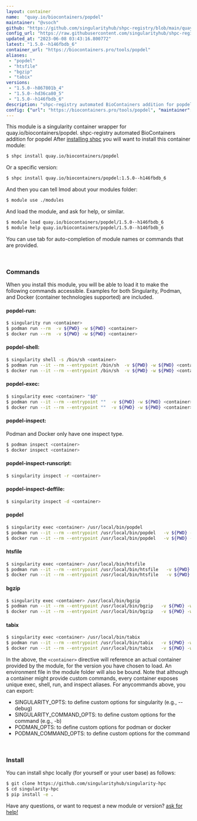 ```yaml
---
layout: container
name:  "quay.io/biocontainers/popdel"
maintainer: "@vsoch"
github: "https://github.com/singularityhub/shpc-registry/blob/main/quay.io/biocontainers/popdel/container.yaml"
config_url: "https://raw.githubusercontent.com/singularityhub/shpc-registry/main/quay.io/biocontainers/popdel/container.yaml"
updated_at: "2023-06-08 03:43:16.800772"
latest: "1.5.0--h146fbdb_6"
container_url: "https://biocontainers.pro/tools/popdel"
aliases:
 - "popdel"
 - "htsfile"
 - "bgzip"
 - "tabix"
versions:
 - "1.5.0--h867801b_4"
 - "1.5.0--hd36ca80_5"
 - "1.5.0--h146fbdb_6"
description: "shpc-registry automated BioContainers addition for popdel"
config: {"url": "https://biocontainers.pro/tools/popdel", "maintainer": "@vsoch", "description": "shpc-registry automated BioContainers addition for popdel", "latest": {"1.5.0--h146fbdb_6": "sha256:444ccb43c0491359bf597892de4129cf8664e8719679921f650caf74e79d7de6"}, "tags": {"1.5.0--h867801b_4": "sha256:cb479343ab3c3e10b3fac1ab81e6ee91226d417ff4a6c3a37d178d46c49ef8f4", "1.5.0--hd36ca80_5": "sha256:9ac70793d6a7909e242d0e5e155a474896841ea8ff286bec58ab1b3ef827bb18", "1.5.0--h146fbdb_6": "sha256:444ccb43c0491359bf597892de4129cf8664e8719679921f650caf74e79d7de6"}, "docker": "quay.io/biocontainers/popdel", "aliases": {"popdel": "/usr/local/bin/popdel", "htsfile": "/usr/local/bin/htsfile", "bgzip": "/usr/local/bin/bgzip", "tabix": "/usr/local/bin/tabix"}}
---
```


This module is a singularity container wrapper for quay.io/biocontainers/popdel.
shpc-registry automated BioContainers addition for popdel
After [installing shpc](#install) you will want to install this container module:


```bash
$ shpc install quay.io/biocontainers/popdel
```

Or a specific version:

```bash
$ shpc install quay.io/biocontainers/popdel:1.5.0--h146fbdb_6
```

And then you can tell lmod about your modules folder:

```bash
$ module use ./modules
```

And load the module, and ask for help, or similar.

```bash
$ module load quay.io/biocontainers/popdel/1.5.0--h146fbdb_6
$ module help quay.io/biocontainers/popdel/1.5.0--h146fbdb_6
```

You can use tab for auto-completion of module names or commands that are provided.

<br>

### Commands

When you install this module, you will be able to load it to make the following commands accessible.
Examples for both Singularity, Podman, and Docker (container technologies supported) are included.

#### popdel-run:

```bash
$ singularity run <container>
$ podman run --rm  -v ${PWD} -w ${PWD} <container>
$ docker run --rm  -v ${PWD} -w ${PWD} <container>
```

#### popdel-shell:

```bash
$ singularity shell -s /bin/sh <container>
$ podman run --it --rm --entrypoint /bin/sh  -v ${PWD} -w ${PWD} <container>
$ docker run --it --rm --entrypoint /bin/sh  -v ${PWD} -w ${PWD} <container>
```

#### popdel-exec:

```bash
$ singularity exec <container> "$@"
$ podman run --it --rm --entrypoint ""  -v ${PWD} -w ${PWD} <container> "$@"
$ docker run --it --rm --entrypoint ""  -v ${PWD} -w ${PWD} <container> "$@"
```

#### popdel-inspect:

Podman and Docker only have one inspect type.

```bash
$ podman inspect <container>
$ docker inspect <container>
```

#### popdel-inspect-runscript:

```bash
$ singularity inspect -r <container>
```

#### popdel-inspect-deffile:

```bash
$ singularity inspect -d <container>
```


#### popdel

```bash
$ singularity exec <container> /usr/local/bin/popdel
$ podman run --it --rm --entrypoint /usr/local/bin/popdel   -v ${PWD} -w ${PWD} <container> -c " $@"
$ docker run --it --rm --entrypoint /usr/local/bin/popdel   -v ${PWD} -w ${PWD} <container> -c " $@"
```


#### htsfile

```bash
$ singularity exec <container> /usr/local/bin/htsfile
$ podman run --it --rm --entrypoint /usr/local/bin/htsfile   -v ${PWD} -w ${PWD} <container> -c " $@"
$ docker run --it --rm --entrypoint /usr/local/bin/htsfile   -v ${PWD} -w ${PWD} <container> -c " $@"
```


#### bgzip

```bash
$ singularity exec <container> /usr/local/bin/bgzip
$ podman run --it --rm --entrypoint /usr/local/bin/bgzip   -v ${PWD} -w ${PWD} <container> -c " $@"
$ docker run --it --rm --entrypoint /usr/local/bin/bgzip   -v ${PWD} -w ${PWD} <container> -c " $@"
```


#### tabix

```bash
$ singularity exec <container> /usr/local/bin/tabix
$ podman run --it --rm --entrypoint /usr/local/bin/tabix   -v ${PWD} -w ${PWD} <container> -c " $@"
$ docker run --it --rm --entrypoint /usr/local/bin/tabix   -v ${PWD} -w ${PWD} <container> -c " $@"
```



In the above, the `<container>` directive will reference an actual container provided
by the module, for the version you have chosen to load. An environment file in the
module folder will also be bound. Note that although a container
might provide custom commands, every container exposes unique exec, shell, run, and
inspect aliases. For anycommands above, you can export:

 - SINGULARITY_OPTS: to define custom options for singularity (e.g., --debug)
 - SINGULARITY_COMMAND_OPTS: to define custom options for the command (e.g., -b)
 - PODMAN_OPTS: to define custom options for podman or docker
 - PODMAN_COMMAND_OPTS: to define custom options for the command

<br>

### Install

You can install shpc locally (for yourself or your user base) as follows:

```bash
$ git clone https://github.com/singularityhub/singularity-hpc
$ cd singularity-hpc
$ pip install -e .
```

Have any questions, or want to request a new module or version? [ask for help!](https://github.com/singularityhub/singularity-hpc/issues)